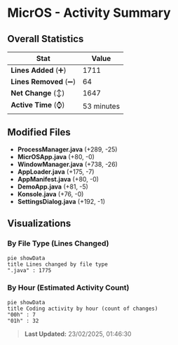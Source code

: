 # MicrOS - Activity Summary 

## Overall Statistics

| Stat                   | Value                                                             |
| ---------------------- | ----------------------------------------------------------------- |
| **Lines Added** (➕)   | 1711                                          |
| **Lines Removed** (➖) | 64                                        |
| **Net Change** (↕)    | 1647                |
| **Active Time** (⌚)   | 53 minutes |


## Modified Files
- **ProcessManager.java** (+289, -25)
- **MicrOSApp.java** (+80, -0)
- **WindowManager.java** (+738, -26)
- **AppLoader.java** (+175, -7)
- **AppManifest.java** (+80, -0)
- **DemoApp.java** (+81, -5)
- **Konsole.java** (+76, -0)
- **SettingsDialog.java** (+192, -1)

## Visualizations

### By File Type (Lines Changed)

```mermaid
pie showData
title Lines changed by file type
".java" : 1775
```

### By Hour (Estimated Activity Count)

```mermaid
pie showData
title Coding activity by hour (count of changes)
"00h" : 7
"01h" : 32
```


> **Last Updated:** 23/02/2025, 01:46:30